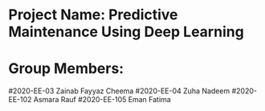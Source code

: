 # Project Name: Predictive Maintenance Using Deep Learning

# Group Members:
 
#2020-EE-03      Zainab Fayyaz Cheema
#2020-EE-04      Zuha Nadeem 
#2020-EE-102     Asmara Rauf
#2020-EE-105     Eman Fatima
